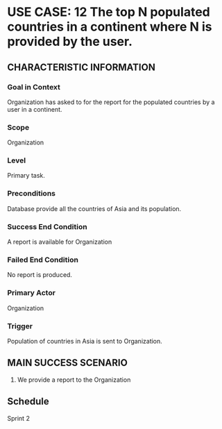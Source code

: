 # USE CASE: 12 The top N populated countries in a continent where N is provided by the user.

## CHARACTERISTIC INFORMATION

### Goal in Context
Organization has asked to for the report for the populated countries by a user in a continent.

### Scope

Organization

### Level

Primary task.

### Preconditions

Database provide all the countries of Asia and its population.

### Success End Condition

A report is available for Organization

### Failed End Condition

No report is produced.

### Primary Actor

Organization

### Trigger

Population of countries in Asia is sent to Organization.

## MAIN SUCCESS SCENARIO

1. We provide a report to the Organization

## Schedule
Sprint 2